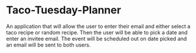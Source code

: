 # Taco-Tuesday-Planner
An application that will allow the user to enter their email and either select a taco recipe or random recipe. Then the user will be able to pick a date and enter an invitee email. The event will be scheduled out on date picked and an email will be sent to both users. 
